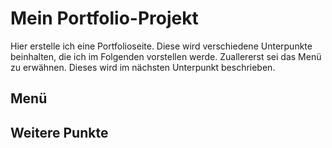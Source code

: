 # Mein Portfolio-Projekt

Hier erstelle ich eine Portfolioseite. Diese wird verschiedene Unterpunkte beinhalten, die ich im Folgenden vorstellen werde. Zuallererst sei das Menü zu erwähnen. Dieses wird im nächsten Unterpunkt beschrieben.

## Menü

## Weitere Punkte


